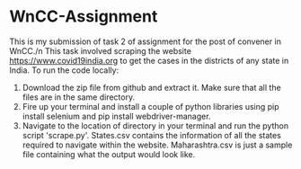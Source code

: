 # WnCC-Assignment
This is my submission of task 2 of assignment for the post of convener in WnCC./n
This task involved scraping the website https://www.covid19india.org to get the cases in the districts of any state in India.
To run the code locally:
  1. Download the zip file from github and extract it. Make sure that all the files are in the same directory.
  2. Fire up your terminal and install a couple of python libraries using pip install selenium and pip install webdriver-manager.
  3. Navigate to the location of directory in your terminal and run the python script 'scrape.py'.
 States.csv contains the information of all the states required to navigate within the website.
 Maharashtra.csv is just a sample file containing what the output would look like.
